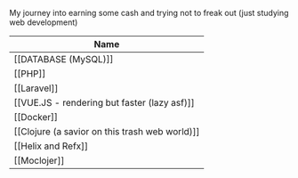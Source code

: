 My journey into earning some cash and trying not to freak out (just studying web development)

| Name                                           |
| ---------------------------------------------- |
| [[DATABASE (MySQL)]]                           |
| [[PHP]]                                        |
| [[Laravel]]                                    |
| [[VUE.JS - rendering but faster (lazy asf)]]   |
| [[Docker]]                                     |
| [[Clojure (a savior on this trash web world)]] |
| [[Helix and Refx]]                             |
| [[Moclojer]]                                   |